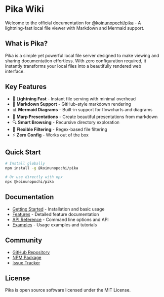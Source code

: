 # Pika Wiki

Welcome to the official documentation for [@koinunopochi/pika](https://www.npmjs.com/package/@koinunopochi/pika) - A lightning-fast local file viewer with Markdown and Mermaid support.

## What is Pika?

Pika is a simple yet powerful local file server designed to make viewing and sharing documentation effortless. With zero configuration required, it instantly transforms your local files into a beautifully rendered web interface.

## Key Features

- 🚀 **Lightning Fast** - Instant file serving with minimal overhead
- 📝 **Markdown Support** - GitHub-style markdown rendering
- 📊 **Mermaid Diagrams** - Built-in support for flowcharts and diagrams
- 🎨 **Marp Presentations** - Create beautiful presentations from markdown
- 🔍 **Smart Browsing** - Recursive directory exploration
- 🎯 **Flexible Filtering** - Regex-based file filtering
- ⚡ **Zero Config** - Works out of the box

## Quick Start

```bash
# Install globally
npm install -g @koinunopochi/pika

# Or use directly with npx
npx @koinunopochi/pika
```

## Documentation

- [Getting Started](./getting-started/installation.md) - Installation and basic usage
- [Features](./features/markdown.md) - Detailed feature documentation
- [API Reference](./api/cli.md) - Command line options and API
- [Examples](./examples/basic.md) - Usage examples and tutorials

## Community

- [GitHub Repository](https://github.com/koinunopochi/pika)
- [NPM Package](https://www.npmjs.com/package/@koinunopochi/pika)
- [Issue Tracker](https://github.com/koinunopochi/pika/issues)

## License

Pika is open source software licensed under the MIT License.